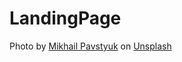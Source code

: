 # LandingPage

Photo by <a href="https://unsplash.com/@pavstyuk?utm_source=unsplash&utm_medium=referral&utm_content=creditCopyText">Mikhail Pavstyuk</a> on <a href="https://unsplash.com/s/photos/novosibirsk?utm_source=unsplash&utm_medium=referral&utm_content=creditCopyText">Unsplash</a>
  